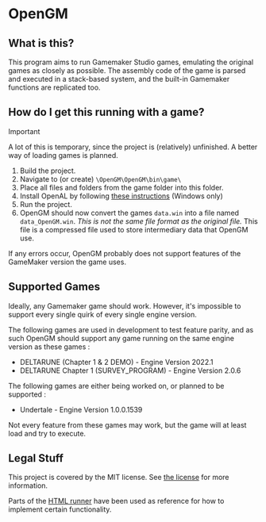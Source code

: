 # OpenGM

## What is this?
This program aims to run Gamemaker Studio games, emulating the original games as closely as possible. The assembly code of the game is parsed and executed in a stack-based system, and the built-in Gamemaker functions are replicated too.

## How do I get this running with a game?
> [!IMPORTANT]  
> A lot of this is temporary, since the project is (relatively) unfinished. A better way of loading games is planned.
1. Build the project.
2. Navigate to (or create) `\OpenGM\OpenGM\bin\game\`
3. Place all files and folders from the game folder into this folder.
4. Install OpenAL by following [these instructions](https://github.com/misternebula/OpenGM/blob/5430be5a8280ea9a1ec994355353439a88261744/OpenGM/IO/AudioManager.cs#L16-L19) (Windows only)
5. Run the project.
6. OpenGM should now convert the games `data.win` into a file named `data_OpenGM.win`. *This is not the same file format as the original file.* This file is a compressed file used to store intermediary data that OpenGM use.

If any errors occur, OpenGM probably does not support features of the GameMaker version the game uses.

## Supported Games
Ideally, any Gamemaker game should work. However, it's impossible to support every single quirk of every single engine version.

The following games are used in development to test feature parity, and as such OpenGM should support any game running on the same engine version as these games :
- DELTARUNE (Chapter 1 & 2 DEMO) - Engine Version 2022.1
- DELTARUNE Chapter 1 (SURVEY_PROGRAM) - Engine Version 2.0.6

The following games are either being worked on, or planned to be supported :
- Undertale - Engine Version 1.0.0.1539

Not every feature from these games may work, but the game will at least load and try to execute.

## Legal Stuff
This project is covered by the MIT license. See [the license](LICENSE) for more information.

Parts of the [HTML runner](https://github.com/YoYoGames/GameMaker-HTML5) have been used as reference for how to implement certain functionality.
